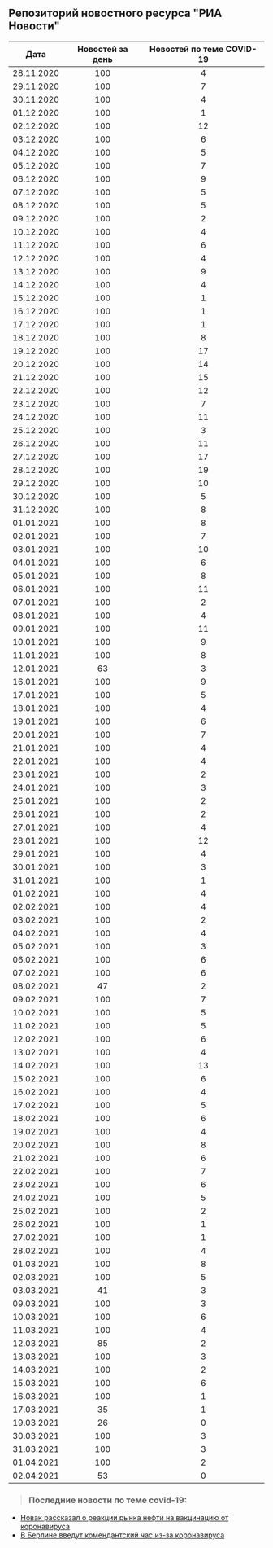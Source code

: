 ## Репозиторий новостного ресурса "РИА Новости"
Дата| Новостей за день| Новостей по теме COVID-19
------- | :-----: | :-----: 
28.11.2020 | 100 | 4 
29.11.2020 | 100 | 7 
30.11.2020 | 100 | 4 
01.12.2020 | 100 | 1 
02.12.2020 | 100 | 12 
03.12.2020 | 100 | 6 
04.12.2020 | 100 | 5 
05.12.2020 | 100 | 7 
06.12.2020 | 100 | 9 
07.12.2020 | 100 | 5 
08.12.2020 | 100 | 5 
09.12.2020 | 100 | 2 
10.12.2020 | 100 | 4 
11.12.2020 | 100 | 6 
12.12.2020 | 100 | 4 
13.12.2020 | 100 | 9 
14.12.2020 | 100 | 4 
15.12.2020 | 100 | 1 
16.12.2020 | 100 | 1 
17.12.2020 | 100 | 1 
18.12.2020 | 100 | 8 
19.12.2020 | 100 | 17 
20.12.2020 | 100 | 14 
21.12.2020 | 100 | 15 
22.12.2020 | 100 | 12 
23.12.2020 | 100 | 7 
24.12.2020 | 100 | 11 
25.12.2020 | 100 | 3 
26.12.2020 | 100 | 11 
27.12.2020 | 100 | 17 
28.12.2020 | 100 | 19 
29.12.2020 | 100 | 10 
30.12.2020 | 100 | 5 
31.12.2020 | 100 | 8 
01.01.2021 | 100 | 8 
02.01.2021 | 100 | 7 
03.01.2021 | 100 | 10 
04.01.2021 | 100 | 6 
05.01.2021 | 100 | 8 
06.01.2021 | 100 | 11 
07.01.2021 | 100 | 2 
08.01.2021 | 100 | 4 
09.01.2021 | 100 | 11 
10.01.2021 | 100 | 9 
11.01.2021 | 100 | 8 
12.01.2021 | 63 | 3 
16.01.2021 | 100 | 9 
17.01.2021 | 100 | 5 
18.01.2021 | 100 | 4 
19.01.2021 | 100 | 6 
20.01.2021 | 100 | 7 
21.01.2021 | 100 | 4 
22.01.2021 | 100 | 4 
23.01.2021 | 100 | 2 
24.01.2021 | 100 | 3 
25.01.2021 | 100 | 2 
26.01.2021 | 100 | 2 
27.01.2021 | 100 | 4 
28.01.2021 | 100 | 12 
29.01.2021 | 100 | 4 
30.01.2021 | 100 | 3 
31.01.2021 | 100 | 1 
01.02.2021 | 100 | 4 
02.02.2021 | 100 | 4 
03.02.2021 | 100 | 2 
04.02.2021 | 100 | 4 
05.02.2021 | 100 | 3 
06.02.2021 | 100 | 6 
07.02.2021 | 100 | 6 
08.02.2021 | 47 | 2 
09.02.2021 | 100 | 7 
10.02.2021 | 100 | 5 
11.02.2021 | 100 | 5 
12.02.2021 | 100 | 6 
13.02.2021 | 100 | 4 
14.02.2021 | 100 | 13 
15.02.2021 | 100 | 6 
16.02.2021 | 100 | 4 
17.02.2021 | 100 | 5 
18.02.2021 | 100 | 6 
19.02.2021 | 100 | 4 
20.02.2021 | 100 | 8 
21.02.2021 | 100 | 6 
22.02.2021 | 100 | 7 
23.02.2021 | 100 | 6 
24.02.2021 | 100 | 5 
25.02.2021 | 100 | 2 
26.02.2021 | 100 | 1 
27.02.2021 | 100 | 1 
28.02.2021 | 100 | 4 
01.03.2021 | 100 | 8 
02.03.2021 | 100 | 5 
03.03.2021 | 41 | 3 
09.03.2021 | 100 | 3 
10.03.2021 | 100 | 6 
11.03.2021 | 100 | 4 
12.03.2021 | 85 | 2 
13.03.2021 | 100 | 3 
14.03.2021 | 100 | 2 
15.03.2021 | 100 | 6 
16.03.2021 | 100 | 1 
17.03.2021 | 35 | 1 
19.03.2021 | 26 | 0 
30.03.2021 | 100 | 3 
31.03.2021 | 100 | 3 
01.04.2021 | 100 | 2 
02.04.2021 | 53 | 0 

> ### Последние новости по теме covid-19:
+ [Новак рассказал о реакции рынка нефти на вакцинацию от коронавируса](https://ria.ru/20210401/neft-1603816896.html)
+ [В Берлине введут комендантский час из-за коронавируса](https://ria.ru/20210401/berlin-1603813020.html)
